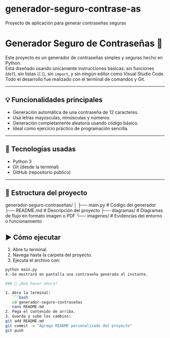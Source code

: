 # generador-seguro-contrase-as
Proyecto de aplicación para generar contraseñas seguras

# Generador Seguro de Contraseñas 🔐
Este proyecto es un generador de contraseñas simples y seguras hecho en Python.  
Está diseñado usando únicamente instrucciones básicas: sin funciones (`def`), sin listas (`[]`), sin `import`, y sin ningún editor como Visual Studio Code.  
Todo el desarrollo fue realizado con el terminal de comandos y Git.

---

## 💡 Funcionalidades principales

- Generación automática de una contraseña de 12 caracteres.
- Usa letras mayúsculas, minúsculas y números.
- Generación completamente aleatoria usando código básico.
- Ideal como ejercicio práctico de programación sencilla.

---

## 🧠 Tecnologías usadas

- Python 3
- Git (desde la terminal)
- GitHub (repositorio público)

---

## 📁 Estructura del proyecto
generador-seguro-contraseñas/
│
├── main.py # Código del generador
├── README.md # Descripción del proyecto
├── diagramas/ # Diagramas de flujo en formato imagen o PDF
└── imagenes/ # Evidencias del entorno o funcionamiento

## ▶️ Cómo ejecutar

1. Abre tu terminal.
2. Navega hasta la carpeta del proyecto.
3. Ejecuta el archivo con:

```bash
python main.py
4.-Se mostrará en pantalla una contraseña generada al instante.

### 📌 ¿Qué hacer ahora?

1. Abre la terminal:
   ```bash
   cd generador-seguro-contraseñas
   nano README.md
2. Pega el contenido de arriba.
3. Guarda y sube los cambios:
git add README.md
git commit -m "Agrego README personalizado del proyecto"
git push



